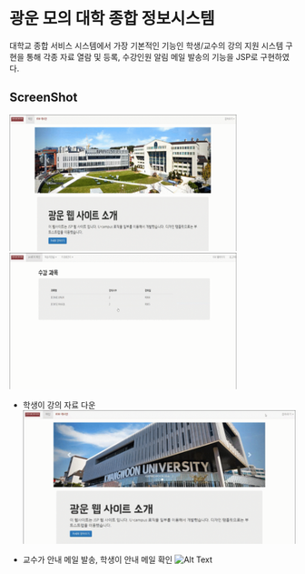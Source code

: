 # 광운 모의 대학 종합 정보시스템 
대학교 종합 서비스 시스템에서 가장 기본적인 기능인 학생/교수의 강의 지원 시스템 구현을 통해 각종 자료 열람 및 등록, 수강인원 알림 메일 발송의 기능을 JSP로 구현하였다.

ScreenShot
----------------
<div>
  <img src="./readme_images/1.UI.gif" width= "400" height="240"> 
  <img src="./readme_images/2.강의자료등록.gif" width= "400" height="240">
</div>

* 학생이 강의 자료 다운
![Alt text](./readme_images/3.강의자료다운.gif "Optional title")

* 교수가 안내 메일 발송, 학생이 안내 메일 확인
![Alt Text](./readme_images/4.안내메일.gif)
